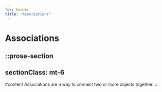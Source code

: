 ```yaml
---
for: header
title: "Associations"
---
```


# Associations

::prose-section
---
sectionClass: mt-6
---
#content
Associations are a way to connect two or more objects together.
::
